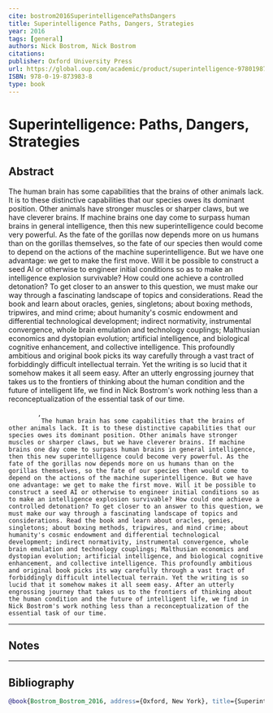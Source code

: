 ```yaml
---
cite: bostrom2016SuperintelligencePathsDangers 
title: Superintelligence Paths, Dangers, Strategies
year: 2016
tags: [general]
authors: Nick Bostrom, Nick Bostrom
citations: 
publisher: Oxford University Press
url: https://global.oup.com/academic/product/superintelligence-9780198739838?cc=gb&lang=en&
ISBN: 978-0-19-873983-8
type: book
---
```


# Superintelligence: Paths, Dangers, Strategies

## Abstract 
The human brain has some capabilities that the brains of other animals lack. It is to these distinctive capabilities that our species owes its dominant position. Other animals have stronger muscles or sharper claws, but we have cleverer brains. If machine brains one day come to surpass human brains in general intelligence, then this new superintelligence could become very powerful. As the fate of the gorillas now depends more on us humans than on the gorillas themselves, so the fate of our species then would come to depend on the actions of the machine superintelligence. But we have one advantage: we get to make the first move. Will it be possible to construct a seed AI or otherwise to engineer initial conditions so as to make an intelligence explosion survivable? How could one achieve a controlled detonation? To get closer to an answer to this question, we must make our way through a fascinating landscape of topics and considerations. Read the book and learn about oracles, genies, singletons; about boxing methods, tripwires, and mind crime; about humanity's cosmic endowment and differential technological development; indirect normativity, instrumental convergence, whole brain emulation and technology couplings; Malthusian economics and dystopian evolution; artificial intelligence, and biological cognitive enhancement, and collective intelligence. This profoundly ambitious and original book picks its way carefully through a vast tract of forbiddingly difficult intellectual terrain. Yet the writing is so lucid that it somehow makes it all seem easy. After an utterly engrossing journey that takes us to the frontiers of thinking about the human condition and the future of intelligent life, we find in Nick Bostrom's work nothing less than a reconceptualization of the essential task of our time.
             
             
              
            ,  
             The human brain has some capabilities that the brains of other animals lack. It is to these distinctive capabilities that our species owes its dominant position. Other animals have stronger muscles or sharper claws, but we have cleverer brains. If machine brains one day come to surpass human brains in general intelligence, then this new superintelligence could become very powerful. As the fate of the gorillas now depends more on us humans than on the gorillas themselves, so the fate of our species then would come to depend on the actions of the machine superintelligence. But we have one advantage: we get to make the first move. Will it be possible to construct a seed AI or otherwise to engineer initial conditions so as to make an intelligence explosion survivable? How could one achieve a controlled detonation? To get closer to an answer to this question, we must make our way through a fascinating landscape of topics and considerations. Read the book and learn about oracles, genies, singletons; about boxing methods, tripwires, and mind crime; about humanity's cosmic endowment and differential technological development; indirect normativity, instrumental convergence, whole brain emulation and technology couplings; Malthusian economics and dystopian evolution; artificial intelligence, and biological cognitive enhancement, and collective intelligence. This profoundly ambitious and original book picks its way carefully through a vast tract of forbiddingly difficult intellectual terrain. Yet the writing is so lucid that it somehow makes it all seem easy. After an utterly engrossing journey that takes us to the frontiers of thinking about the human condition and the future of intelligent life, we find in Nick Bostrom's work nothing less than a reconceptualization of the essential task of our time.


---
## Notes
>


---
## Bibliography

```bibtex
@book{Bostrom_Bostrom_2016, address={Oxford, New York}, title={Superintelligence: Paths, Dangers, Strategies}, ISBN={978-0-19-873983-8}, url={[https://global.oup.com/academic/product/superintelligence-9780198739838?cc=gb&lang=en&](https://global.oup.com/academic/product/superintelligence-9780198739838?cc=gb&lang=en&)}, abstractNote={The human brain has some capabilities that the brains of other animals lack. It is to these distinctive capabilities that our species owes its dominant position. Other animals have stronger muscles or sharper claws, but we have cleverer brains. If machine brains one day come to surpass human brains in general intelligence, then this new superintelligence could become very powerful. As the fate of the gorillas now depends more on us humans than on the gorillas themselves, so the fate of our species then would come to depend on the actions of the machine superintelligence. But we have one advantage: we get to make the first move. Will it be possible to construct a seed AI or otherwise to engineer initial conditions so as to make an intelligence explosion survivable? How could one achieve a controlled detonation? To get closer to an answer to this question, we must make our way through a fascinating landscape of topics and considerations. Read the book and learn about oracles, genies, singletons; about boxing methods, tripwires, and mind crime; about humanity’s cosmic endowment and differential technological development; indirect normativity, instrumental convergence, whole brain emulation and technology couplings; Malthusian economics and dystopian evolution; artificial intelligence, and biological cognitive enhancement, and collective intelligence. This profoundly ambitious and original book picks its way carefully through a vast tract of forbiddingly difficult intellectual terrain. Yet the writing is so lucid that it somehow makes it all seem easy. After an utterly engrossing journey that takes us to the frontiers of thinking about the human condition and the future of intelligent life, we find in Nick Bostrom’s work nothing less than a reconceptualization of the essential task of our time.                                                        ,                The human brain has some capabilities that the brains of other animals lack. It is to these distinctive capabilities that our species owes its dominant position. Other animals have stronger muscles or sharper claws, but we have cleverer brains. If machine brains one day come to surpass human brains in general intelligence, then this new superintelligence could become very powerful. As the fate of the gorillas now depends more on us humans than on the gorillas themselves, so the fate of our species then would come to depend on the actions of the machine superintelligence. But we have one advantage: we get to make the first move. Will it be possible to construct a seed AI or otherwise to engineer initial conditions so as to make an intelligence explosion survivable? How could one achieve a controlled detonation? To get closer to an answer to this question, we must make our way through a fascinating landscape of topics and considerations. Read the book and learn about oracles, genies, singletons; about boxing methods, tripwires, and mind crime; about humanity’s cosmic endowment and differential technological development; indirect normativity, instrumental convergence, whole brain emulation and technology couplings; Malthusian economics and dystopian evolution; artificial intelligence, and biological cognitive enhancement, and collective intelligence. This profoundly ambitious and original book picks its way carefully through a vast tract of forbiddingly difficult intellectual terrain. Yet the writing is so lucid that it somehow makes it all seem easy. After an utterly engrossing journey that takes us to the frontiers of thinking about the human condition and the future of intelligent life, we find in Nick Bostrom’s work nothing less than a reconceptualization of the essential task of our time.}, publisher={Oxford University Press}, author={Bostrom, Nick and Bostrom, Nick}, year={2016}, month=apr }
```
